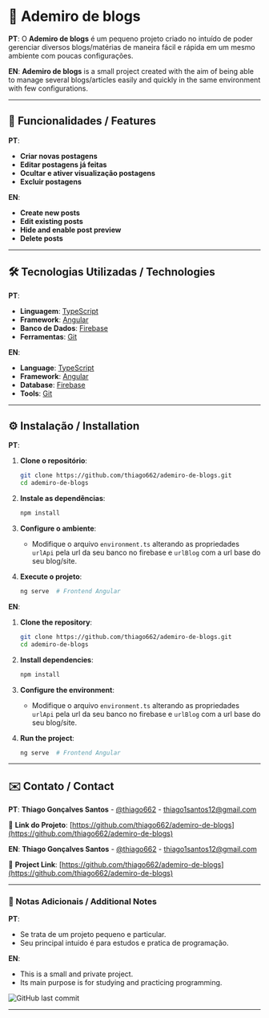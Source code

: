 # 📌 Ademiro de blogs

**PT**:
O **Ademiro de blogs** é um pequeno projeto criado no intuído de poder gerenciar diversos blogs/matérias de maneira fácil e rápida em um mesmo ambiente com poucas configurações.

**EN**:
**Ademiro de blogs** is a small project created with the aim of being able to manage several blogs/articles easily and quickly in the same environment with few configurations.

---

## 🌟 Funcionalidades / Features

**PT**:
- **Criar novas postagens**
- **Editar postagens já feitas**
- **Ocultar e ativer visualização postagens**
- **Excluir postagens**

**EN**:
- **Create new posts**
- **Edit existing posts**
- **Hide and enable post preview**
- **Delete posts**

---

## 🛠️ Tecnologias Utilizadas / Technologies

**PT**:
- **Linguagem**: [TypeScript](https://www.typescriptlang.org/)
- **Framework**: [Angular](https://angular.dev/)
- **Banco de Dados**: [Firebase](https://firebase.google.com/)
- **Ferramentas**: [Git](https://git-scm.com/)

**EN**:
- **Language**: [TypeScript](https://www.typescriptlang.org/)
- **Framework**: [Angular](https://angular.dev/)
- **Database**: [Firebase](https://firebase.google.com/)
- **Tools**: [Git](https://git-scm.com/)

---

## ⚙️ Instalação / Installation

**PT**:
1. **Clone o repositório**:
   ```bash
   git clone https://github.com/thiago662/ademiro-de-blogs.git
   cd ademiro-de-blogs
   ```

2. **Instale as dependências**:
   ```bash
   npm install
   ```

3. **Configure o ambiente**:
   - Modifique o arquivo `environment.ts` alterando as propriedades `urlApi` pela url da seu banco no firebase e `urlBlog` com a url base do seu blog/site.

4. **Execute o projeto**:
   ```bash
   ng serve  # Frontend Angular
   ```

**EN**:
1. **Clone the repository**:
   ```bash
   git clone https://github.com/thiago662/ademiro-de-blogs.git
   cd ademiro-de-blogs
   ```

2. **Install dependencies**:
   ```bash
   npm install
   ```

3. **Configure the environment**:
   - Modifique o arquivo `environment.ts` alterando as propriedades `urlApi` pela url da seu banco no firebase e `urlBlog` com a url base do seu blog/site.

4. **Run the project**:
   ```bash
   ng serve  # Frontend Angular
   ```

---

## ✉️ Contato / Contact

**PT**:
**Thiago Gonçalves Santos** - [@thiago662](https://github.com/thiago662) - thiago1santos12@gmail.com

🔗 **Link do Projeto**: [https://github.com/thiago662/ademiro-de-blogs](https://github.com/thiago662/ademiro-de-blogs)

**EN**:
**Thiago Gonçalves Santos** - [@thiago662](https://github.com/thiago662) - thiago1santos12@gmail.com

🔗 **Project Link**: [https://github.com/thiago662/ademiro-de-blogs](https://github.com/thiago662/ademiro-de-blogs)

---

### 📌 Notas Adicionais / Additional Notes

**PT**:
- Se trata de um projeto pequeno e particular.
- Seu principal intuido é para estudos e pratica de programação.

**EN**:
- This is a small and private project.
- Its main purpose is for studying and practicing programming.

![GitHub last commit](https://img.shields.io/github/last-commit/thiago662/ademiro-de-blogs)

---
